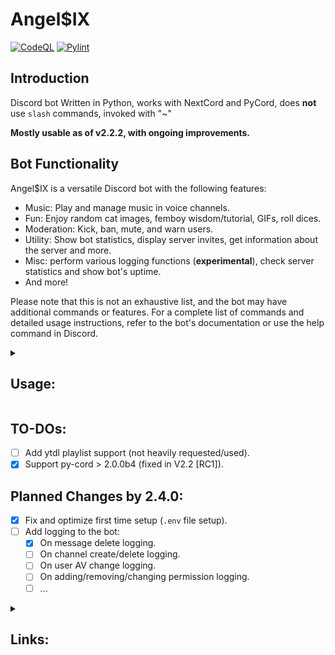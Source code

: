 # Angel$IX

[![CodeQL](https://github.com/maj113/Angel6/actions/workflows/codeql.yml/badge.svg)](https://github.com/maj113/Angel6/actions/workflows/codeql.yml) 
[![Pylint](https://github.com/maj113/Angel6/actions/workflows/pylint.yml/badge.svg)](https://github.com/maj113/Angel6/actions/workflows/pylint.yml)

## Introduction

Discord bot Written in Python, works with NextCord and PyCord, does **not** use `slash` commands, invoked with "~" 


**Mostly usable as of v2.2.2, with ongoing improvements.**

## Bot Functionality

Angel$IX is a versatile Discord bot with the following features:

- Music: Play and manage music in voice channels.
- Fun: Enjoy random cat images, femboy wisdom/tutorial, GIFs, roll dices.
- Moderation: Kick, ban, mute, and warn users.
- Utility: Show bot statistics, display server invites, get information about the server and more.
- Misc: perform various logging functions (**experimental**), check server statistics and show bot's uptime.
- And more!

Please note that this is not an exhaustive list, and the bot may have additional commands or features. For a complete list of commands and detailed usage instructions, refer to the bot's documentation or use the help command in Discord.

<details>
<summary><h2>Usage:</h2></summary>

To set up and run Angel$IX for the first time, follow these steps:

1. Make sure you have **Python 3.11+** installed.

2. Clone the repository and navigate to the project directory.

3. Install the required dependencies by running the following command:
    `pip install -r requirements.txt`

4. Rename the `.env_example` file to `.env` and make sure to add your `token`.

5. Run the `angel6-rewrite.py` script using the following command: `python angel6-rewrite.py` (depending on the OS you may need to launch it with `python3`)
   > **Note**  
   > The script will perform the first time setup, where you'll be prompted to input various channel IDs.

6. Once the setup is complete, the bot will automatically reboot. You'll see the message "Setup complete, Rebooting" in the console.
    > **Warning**  
    > If the bot goes back to the input logging/join/leave/general channel ID restart the bot manually.  
    > But if it shows `Input channel ID: ` this is okay as it's the channel selector for talking thru the bot

7. The bot is now ready to use. It will log in to Discord and display information about its settings and status.

    - The bot version will be displayed.
    - The logging channel, join/leave channel, and general channel will be mentioned.
    - The API latency will be shown.
    - Credits and additional information may also be sent to the logging channel.

8. You can now interact with the bot using its available commands in Discord.

</details>

## TO-DOs:

- [ ] Add ytdl playlist support (not heavily requested/used).
- [x] Support py-cord > 2.0.0b4 (fixed in V2.2 [RC1]).

## Planned Changes by 2.4.0:

- [x] Fix and optimize first time setup (`.env` file setup).
- [ ] Add logging to the bot:
  - [x] On message delete logging.
  - [ ] On channel create/delete logging.
  - [ ] On user AV change logging.
  - [ ] On adding/removing/changing permission logging.
  - [ ] ...

<details>
<summary><h2>Links:</h2></summary>

### Here are some useful links related to Angel$IX or me:

 Join the official [Discord](https://discord.com/invite/yVhHpP9hkc) server for support related to Angel$IX.

Follow me on [Twitter](https://twitter.com/may113_Mutiny) for the latest news and announcements. 

Feel free to explore these links and stay connected with us!

</details>